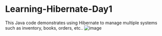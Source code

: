 # Learning-Hibernate-Day1
This Java code demonstrates using Hibernate to manage multiple systems such as inventory, books, orders, etc..
![image](https://github.com/user-attachments/assets/6cff37b7-d897-4a33-9ae6-bb744412af22)

